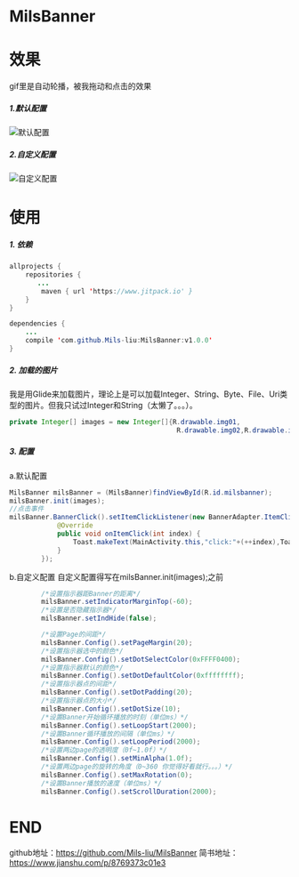 # MilsBanner

# 效果
gif里是自动轮播，被我拖动和点击的效果
##### 1.默认配置
![默认配置](https://upload-images.jianshu.io/upload_images/7019098-b09e1cd1a3e7b531.gif)
##### 2.自定义配置
![自定义配置](https://upload-images.jianshu.io/upload_images/7019098-31c72842ab7f5d58.gif)
# 使用
##### 1. 依赖
````java
allprojects {
    repositories {
       ...
        maven { url 'https://www.jitpack.io' }
    }
}
````
````java
dependencies {
    ...
    compile 'com.github.Mils-liu:MilsBanner:v1.0.0'
}
````
##### 2. 加载的图片
我是用Glide来加载图片，理论上是可以加载Integer、String、Byte、File、Uri类型的图片。但我只试过Integer和String（太懒了。。。）。
````java
private Integer[] images = new Integer[]{R.drawable.img01,
                                          R.drawable.img02,R.drawable.img03};
````
##### 3. 配置
a.默认配置
````java
MilsBanner milsBanner = (MilsBanner)findViewById(R.id.milsbanner);
milsBanner.init(images);
//点击事件
milsBanner.BannerClick().setItemClickListener(new BannerAdapter.ItemClickListener() {
            @Override
            public void onItemClick(int index) {
                Toast.makeText(MainActivity.this,"click:"+(++index),Toast.LENGTH_SHORT).show();
            }
        });
````
b.自定义配置
自定义配置得写在milsBanner.init(images);之前
````java
        /*设置指示器距Banner的距离*/
        milsBanner.setIndicatorMarginTop(-60);
        /*设置是否隐藏指示器*/
        milsBanner.setIndHide(false);

        /*设置Page的间距*/
        milsBanner.Config().setPageMargin(20);
        /*设置指示器选中的颜色*/
        milsBanner.Config().setDotSelectColor(0xFFFF0400);
        /*设置指示器默认的颜色*/
        milsBanner.Config().setDotDefaultColor(0xffffffff);
        /*设置指示器点的间距*/
        milsBanner.Config().setDotPadding(20);
        /*设置指示器点的大小*/
        milsBanner.Config().setDotSize(10);
        /*设置Banner开始循环播放的时刻（单位ms）*/
        milsBanner.Config().setLoopStart(2000);
        /*设置Banner循环播放的间隔（单位ms）*/
        milsBanner.Config().setLoopPeriod(2000);
        /*设置两边page的透明度（0f~1.0f）*/
        milsBanner.Config().setMinAlpha(1.0f);
        /*设置两边page的旋转的角度（0~360 你觉得好看就行。。。）*/
        milsBanner.Config().setMaxRotation(0);
        /*设置Banner播放的速度（单位ms）*/
        milsBanner.Config().setScrollDuration(2000);
````
# END
github地址：https://github.com/Mils-liu/MilsBanner
简书地址：https://www.jianshu.com/p/8769373c01e3
